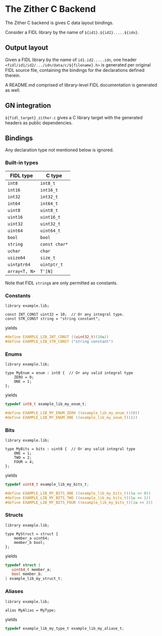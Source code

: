 # The Zither C Backend

The Zither C backend is gives C data layout bindings.

Consider a FIDL library by the name of `${id1}.${id2}.....${idn}`.

## Output layout

Given a FIDL library by the name of `id1.id2.....idn`, one header
`<fidl/id1/id2/.../idn/data/c/${filename}.h>` is generated per original FIDL
source file, containing the bindings for the declarations defined therein.

A README.md comprised of library-level FIDL documentation is generated as well.


## GN integration

`${fidl_target}_zither.c` gives a C library target with the generated headers
as public dependencies.

## Bindings

Any declaration type not mentioned below is ignored.

### Built-in types

| FIDL type     | C type        |
| ------------- | ------------- |
| `int8`        | `int8_t`      |
| `int16`       | `int16_t`     |
| `int32`       | `int32_t`     |
| `int64`       | `int64_t`     |
| `uint8`       | `uint8_t`     |
| `uint16`      | `uint16_t`    |
| `uint32`      | `uint32_t`    |
| `uint64`      | `uint64_t`    |
| `bool`        | `bool`        |
| `string`      | `const char*` |
| `uchar`       | `char`        |
| `usize64`     | `size_t`      |
| `uintptr64`   | `uintptr_t`   |
| `array<T, N>` | `T'[N]`       |

Note that FIDL `string`s are only permitted as constants.


### Constants

```fidl
library example.lib;

const INT_CONST uint32 = 10;  // Or any integral type.
const STR_CONST string = "string constant";
```

yields

```c
#define EXAMPLE_LIB_INT_CONST ((uint32_t)(10u))
#define EXAMPLE_LIB_STR_CONST ("string constant")
```

### Enums

```fidl
library example.lib;

type MyEnum = enum : int8 {  // Or any valid integral type
    ZERO = 0;
    ONE = 1;
};
```

yields

```c
typedef int8_t example_lib_my_enum_t;

#define EXAMPLE_LIB_MY_ENUM_ZERO ((example_lib_my_enum_t)(0))
#define EXAMPLE_LIB_MY_ENUM_ONE ((example_lib_my_enum_t)(1))
```

### Bits

```fidl
library example.lib;

type MyBits = bits : uint8 {  // Or any valid integral type
    ONE = 1;
    TWO = 2;
    FOUR = 4;
};
```

yields

```c
typedef uint8_t example_lib_my_bits_t;

#define EXAMPLE_LIB_MY_BITS_ONE ((example_lib_my_bits_t)(1u << 0))
#define EXAMPLE_LIB_MY_BITS_TWO ((example_lib_my_bits_t)(1u << 1))
#define EXAMPLE_LIB_MY_BITS_FOUR ((example_lib_my_bits_t)(1u << 2))
```

### Structs

```fidl
library example.lib;

type MyStruct = struct {
    member_a uint64;
    member_b bool;
};
```

yields

```c
typedef struct {
   uint64_t member_a;
   bool member_b;
} example_lib_my_struct_t;
```

### Aliases

```fidl
library example.lib;

alias MyAlias = MyType;
```

yields

```c
typedef example_lib_my_type_t example_lib_my_aliase_t;
```
